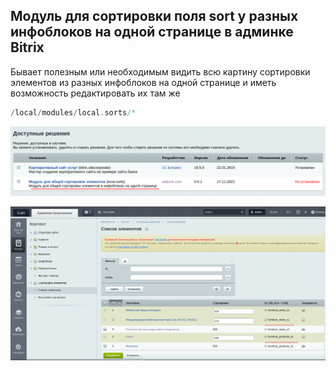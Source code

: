 ## Модуль для сортировки поля sort у разных инфоблоков на одной странице в админке Bitrix
Бывает полезным или необходимым видить всю картину сортировки элементов из разных инфоблоков на одной странице и иметь возможность редактировать их там же
```php
/local/modules/local.sorts/*
```  

![install modules](https://github.com/otolaa/local_sorts/blob/master/images/local_sorts/01.png "install modules")

![local_sorts](https://github.com/otolaa/local_sorts/blob/master/images/local_sorts/02.png "local_sorts") 
